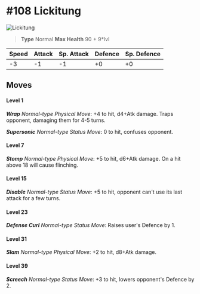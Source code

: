 # #108 Lickitung


![Lickitung](https://img.pokemondb.net/sprites/home/normal/1x/lickitung.png)

> **Type** Normal
> **Max Health** 90 + 9\*lvl

| Speed | Attack | Sp. Attack | Defence | Sp. Defence |
| ----- | ------ | ---------- | ------- | ----------- |
| -3 | -1 | -1 | +0 | +0 |

## Moves
#### Level 1

***Wrap** Normal-type Physical Move*: +4 to hit, d4+Atk damage. Traps opponent, damaging them for 4-5 turns.

***Supersonic** Normal-type Status Move*: 0 to hit, confuses opponent.
#### Level 7

***Stomp** Normal-type Physical Move*: +5 to hit, d6+Atk damage. On a hit above 18 will cause flinching.
#### Level 15

***Disable** Normal-type Status Move*: +5 to hit, opponent can't use its last attack for a few turns.
#### Level 23

***Defense Curl** Normal-type Status Move*: Raises user's Defence by 1.
#### Level 31

***Slam** Normal-type Physical Move*: +2 to hit, d8+Atk damage. 
#### Level 39

***Screech** Normal-type Status Move*: +3 to hit, lowers opponent's Defence by 2.

